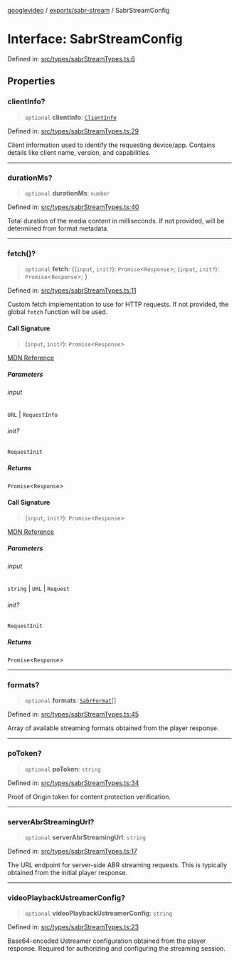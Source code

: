 [googlevideo](../../../README.md) / [exports/sabr-stream](../README.md) / SabrStreamConfig

# Interface: SabrStreamConfig

Defined in: [src/types/sabrStreamTypes.ts:6](https://github.com/LuanRT/googlevideo/blob/d9eb9db82e3516a9a277a77a3d25342e9c5bf127/src/types/sabrStreamTypes.ts#L6)

## Properties

### clientInfo?

> `optional` **clientInfo**: [`ClientInfo`](../../protos/interfaces/ClientInfo.md)

Defined in: [src/types/sabrStreamTypes.ts:29](https://github.com/LuanRT/googlevideo/blob/d9eb9db82e3516a9a277a77a3d25342e9c5bf127/src/types/sabrStreamTypes.ts#L29)

Client information used to identify the requesting device/app.
Contains details like client name, version, and capabilities.

***

### durationMs?

> `optional` **durationMs**: `number`

Defined in: [src/types/sabrStreamTypes.ts:40](https://github.com/LuanRT/googlevideo/blob/d9eb9db82e3516a9a277a77a3d25342e9c5bf127/src/types/sabrStreamTypes.ts#L40)

Total duration of the media content in milliseconds.
If not provided, will be determined from format metadata.

***

### fetch()?

> `optional` **fetch**: \{(`input`, `init?`): `Promise`\<`Response`\>; (`input`, `init?`): `Promise`\<`Response`\>; \}

Defined in: [src/types/sabrStreamTypes.ts:11](https://github.com/LuanRT/googlevideo/blob/d9eb9db82e3516a9a277a77a3d25342e9c5bf127/src/types/sabrStreamTypes.ts#L11)

Custom fetch implementation to use for HTTP requests.
If not provided, the global `fetch` function will be used.

#### Call Signature

> (`input`, `init?`): `Promise`\<`Response`\>

[MDN Reference](https://developer.mozilla.org/docs/Web/API/fetch)

##### Parameters

###### input

`URL` | `RequestInfo`

###### init?

`RequestInit`

##### Returns

`Promise`\<`Response`\>

#### Call Signature

> (`input`, `init?`): `Promise`\<`Response`\>

[MDN Reference](https://developer.mozilla.org/docs/Web/API/fetch)

##### Parameters

###### input

`string` | `URL` | `Request`

###### init?

`RequestInit`

##### Returns

`Promise`\<`Response`\>

***

### formats?

> `optional` **formats**: [`SabrFormat`](../../../types/shared/interfaces/SabrFormat.md)[]

Defined in: [src/types/sabrStreamTypes.ts:45](https://github.com/LuanRT/googlevideo/blob/d9eb9db82e3516a9a277a77a3d25342e9c5bf127/src/types/sabrStreamTypes.ts#L45)

Array of available streaming formats obtained from the player response.

***

### poToken?

> `optional` **poToken**: `string`

Defined in: [src/types/sabrStreamTypes.ts:34](https://github.com/LuanRT/googlevideo/blob/d9eb9db82e3516a9a277a77a3d25342e9c5bf127/src/types/sabrStreamTypes.ts#L34)

Proof of Origin token for content protection verification.

***

### serverAbrStreamingUrl?

> `optional` **serverAbrStreamingUrl**: `string`

Defined in: [src/types/sabrStreamTypes.ts:17](https://github.com/LuanRT/googlevideo/blob/d9eb9db82e3516a9a277a77a3d25342e9c5bf127/src/types/sabrStreamTypes.ts#L17)

The URL endpoint for server-side ABR streaming requests.
This is typically obtained from the initial player response.

***

### videoPlaybackUstreamerConfig?

> `optional` **videoPlaybackUstreamerConfig**: `string`

Defined in: [src/types/sabrStreamTypes.ts:23](https://github.com/LuanRT/googlevideo/blob/d9eb9db82e3516a9a277a77a3d25342e9c5bf127/src/types/sabrStreamTypes.ts#L23)

Base64-encoded Ustreamer configuration obtained from the player response.
Required for authorizing and configuring the streaming session.

